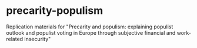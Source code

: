 # precarity-populism
Replication materials for "Precarity and populism: explaining populist outlook  and populist voting in Europe through subjective  financial and work-related insecurity"
